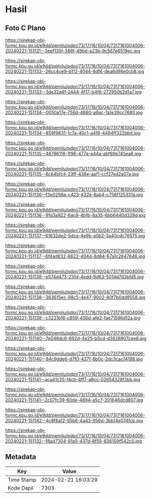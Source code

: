 # Hasil

## Foto C Plano

https://sirekap-obj-formc.kpu.go.id/e9dd/pemilu/pdpr/73/17/16/10/04/7317161004006-20240221-151131--3eef135f-386f-49bd-a23b-9c567e6519ec.jpg

https://sirekap-obj-formc.kpu.go.id/e9dd/pemilu/pdpr/73/17/16/10/04/7317161004006-20240221-151133--26cc4ce9-b112-4044-8df4-dea6d98e0cb8.jpg

https://sirekap-obj-formc.kpu.go.id/e9dd/pemilu/pdpr/73/17/16/10/04/7317161004006-20240221-151133--3de32a4f-2444-4f17-b4f6-272950b2d1a7.jpg

https://sirekap-obj-formc.kpu.go.id/e9dd/pemilu/pdpr/73/17/16/10/04/7317161004006-20240221-151134--0050a17e-756d-4660-a9ac-1a1e39cc7680.jpg

https://sirekap-obj-formc.kpu.go.id/e9dd/pemilu/pdpr/73/17/16/10/04/7317161004006-20240221-151134--859f9831-1c7a-40c1-a4f8-4494ff322bbd.jpg

https://sirekap-obj-formc.kpu.go.id/e9dd/pemilu/pdpr/73/17/16/10/04/7317161004006-20240221-151135--48786118-1f96-477a-a44a-abf69e745ea6.jpg

https://sirekap-obj-formc.kpu.go.id/e9dd/pemilu/pdpr/73/17/16/10/04/7317161004006-20240221-151135--6c64bfc4-23ff-438e-aaf1-ccf27ed2a07a.jpg

https://sirekap-obj-formc.kpu.go.id/e9dd/pemilu/pdpr/73/17/16/10/04/7317161004006-20240221-151136--f3e0298a-c423-432e-8ab4-c758f125331a.jpg

https://sirekap-obj-formc.kpu.go.id/e9dd/pemilu/pdpr/73/17/16/10/04/7317161004006-20240221-151136--9fd3a922-6ac8-4b1b-8a35-6bb6440d328d.jpg

https://sirekap-obj-formc.kpu.go.id/e9dd/pemilu/pdpr/73/17/16/10/04/7317161004006-20240221-151137--61632de2-5dca-4e9b-a0b2-3a40cdc76575.jpg

https://sirekap-obj-formc.kpu.go.id/e9dd/pemilu/pdpr/73/17/16/10/04/7317161004006-20240221-151137--6f4ad832-8622-404d-8d84-67a1c2647648.jpg

https://sirekap-obj-formc.kpu.go.id/e9dd/pemilu/pdpr/73/17/16/10/04/7317161004006-20240221-151138--e574d473-231d-4edd-9d63-5014d7d3bfd5.jpg

https://sirekap-obj-formc.kpu.go.id/e9dd/pemilu/pdpr/73/17/16/10/04/7317161004006-20240221-151138--363615ec-98c5-4e47-9002-80f7b0dd9558.jpg

https://sirekap-obj-formc.kpu.go.id/e9dd/pemilu/pdpr/73/17/16/10/04/7317161004006-20240221-151139--c3231b16-c859-456d-afe2-fae71596d12a.jpg

https://sirekap-obj-formc.kpu.go.id/e9dd/pemilu/pdpr/73/17/16/10/04/7317161004006-20240221-151140--7e046dc6-692d-4e25-b5cd-d3628907cee8.jpg

https://sirekap-obj-formc.kpu.go.id/e9dd/pemilu/pdpr/73/17/16/10/04/7317161004006-20240221-151140--84c9dde6-d7f0-427f-8b0c-2dc3cac14198.jpg

https://sirekap-obj-formc.kpu.go.id/e9dd/pemilu/pdpr/73/17/16/10/04/7317161004006-20240221-151141--aca41c25-f4cb-4ff7-a8cc-02654328f3bb.jpg

https://sirekap-obj-formc.kpu.go.id/e9dd/pemilu/pdpr/73/17/16/10/04/7317161004006-20240221-151141--2c07fc39-60de-4894-a5c7-201646dcd807.jpg

https://sirekap-obj-formc.kpu.go.id/e9dd/pemilu/pdpr/73/17/16/10/04/7317161004006-20240221-151142--4c8f8a12-95b6-4a43-956d-3bb14e074fcb.jpg

https://sirekap-obj-formc.kpu.go.id/e9dd/pemilu/pdpr/73/17/16/10/04/7317161004006-20240221-151132--f8ad7304-91a5-437d-8f55-836109f542c0.jpg


## Metadata

| Key        | Value               |
| ---------- | ------------------- |
| Time Stamp | 2024-02-21 16:03:29 |
| Kode Dapil | 7303                |



